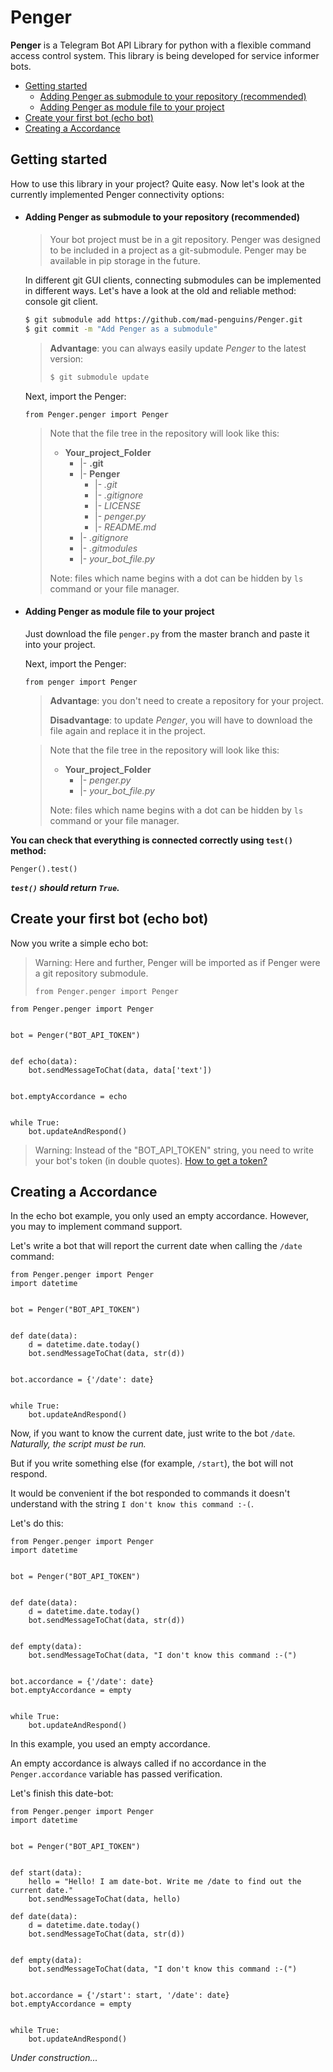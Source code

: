 # Penger

**Penger** is a Telegram Bot API Library for python with a flexible command access control system. This library is being developed for service informer bots.

* [Getting started](#getting-started)
    * [Adding Penger as submodule to your repository (recommended)](#adding-penger-as-submodule-to-your-repository-recommended)
    * [Adding Penger as module file to your project](#adding-penger-as-module-file-to-your-project)
* [Create your first bot (echo bot)](#create-your-first-bot-echo-bot)
* [Creating a Accordance](#creating-a-accordance)

## Getting started
How to use this library in your project? Quite easy.
Now let's look at the currently implemented Penger connectivity options:

* #### Adding Penger as submodule to your repository (recommended)
  > Your bot project must be in a git repository. Penger was designed to be included in a project as a git-submodule.
  > Penger may be available in pip storage in the future.

  In different git GUI clients, connecting submodules can be implemented in different ways. Let's have a look at the old and reliable method: console git client.
  
  ```bash
  $ git submodule add https://github.com/mad-penguins/Penger.git
  $ git commit -m "Add Penger as a submodule"
  ```
  > **Advantage**: you can always easily update *Penger* to the latest version:
  > 
  > ```bash
  > $ git submodule update
  > ```
  
  Next, import the Penger:
  
  ```python3
  from Penger.penger import Penger
  ```
  
  > Note that the file tree in the repository will look like this:
  > - **Your_project_Folder**
  >     - |-  **.git**
  >     - |-  **Penger**
  >        - |-  *.git*
  >        - |-  *.gitignore*
  >        - |-  *LICENSE*
  >        - |-  *penger.py*
  >        - |-  *README.md*
  >     - |-  *.gitignore*
  >     - |-  *.gitmodules*
  >     - |-  *your_bot_file.py*
  >
  > Note: files which name begins with a dot can be hidden by `ls` command or your file manager.


* #### Adding Penger as module file to your project
  Just download the file `penger.py` from the master branch and paste it into your project.
  
  Next, import the Penger:
  
  ```python3
  from penger import Penger
  ```
  
  > **Advantage**: you don't need to create a repository for your project.
  >
  > **Disadvantage**: to update *Penger*, you will have to download the file again and replace it in the project.
  
  > Note that the file tree in the repository will look like this:
  > - **Your_project_Folder**
  >     - |-  *penger.py*
  >     - |-  *your_bot_file.py*
  >
  > Note: files which name begins with a dot can be hidden by `ls` command or your file manager.
  
**You can check that everything is connected correctly using `test()` method:**

```python3
Penger().test()
```
***`test()` should return `True`.***
  
## Create your first bot (echo bot)
Now you write a simple echo bot:

> Warning: Here and further, Penger will be imported as if Penger were a git repository submodule.
>
> ```python3
> from Penger.penger import Penger
> ```

```python3
from Penger.penger import Penger


bot = Penger("BOT_API_TOKEN")


def echo(data):
    bot.sendMessageToChat(data, data['text'])


bot.emptyAccordance = echo


while True:
    bot.updateAndRespond()

```

> Warning: Instead of the "BOT_API_TOKEN" string, you need to write your bot's token (in double quotes).
> [How to get a token?](https://core.telegram.org/bots#6-botfather)

## Creating a Accordance
In the echo bot example, you only used an empty accordance. However, you may to implement command support.

Let's write a bot that will report the current date when calling the ```/date``` command:

```python3
from Penger.penger import Penger
import datetime


bot = Penger("BOT_API_TOKEN")


def date(data):
    d = datetime.date.today()
    bot.sendMessageToChat(data, str(d))


bot.accordance = {'/date': date}


while True:
    bot.updateAndRespond()

```

Now, if you want to know the current date, just write to the bot ```/date```. *Naturally, the script must be run.*

But if you write something else (for example, ```/start```), the bot will not respond.

It would be convenient if the bot responded to commands it doesn't understand with the string
```I don't know this command :-(```.

Let's do this:

```python3
from Penger.penger import Penger
import datetime


bot = Penger("BOT_API_TOKEN")


def date(data):
    d = datetime.date.today()
    bot.sendMessageToChat(data, str(d))


def empty(data):
    bot.sendMessageToChat(data, "I don't know this command :-(")


bot.accordance = {'/date': date}
bot.emptyAccordance = empty


while True:
    bot.updateAndRespond()

```

In this example, you used an empty accordance.

An empty accordance is always called if no accordance in the ```Penger.accordance``` variable has passed verification.

Let's finish this date-bot:

```python3
from Penger.penger import Penger
import datetime


bot = Penger("BOT_API_TOKEN")


def start(data):
    hello = "Hello! I am date-bot. Write me /date to find out the current date."
    bot.sendMessageToChat(data, hello)

def date(data):
    d = datetime.date.today()
    bot.sendMessageToChat(data, str(d))


def empty(data):
    bot.sendMessageToChat(data, "I don't know this command :-(")


bot.accordance = {'/start': start, '/date': date}
bot.emptyAccordance = empty


while True:
    bot.updateAndRespond()

```


*Under construction...*
